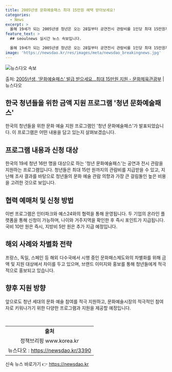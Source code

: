 ```yaml
---
title: 2005년생 문화예술패스 최대 15만원 혜택 받아보세요!
categories:
  - News
excerpt: >
  올해 19세가 되는 2005년생 청년은 오는 28일부터 공연전시 관람비를 1인당 최대 15만원까지 받을 수 …
feature_text: >
  ## seoulnews 실시간 뉴스 속보입니다.

  올해 19세가 되는 2005년생 청년은 오는 28일부터 공연전시 관람비를 1인당 최대 15만원까지 받을 수 …
image: 'https://newsdao.kr/res/images/meta/newsdao_breakingnews.jpg'
---
```


![뉴스다오 속보](https://newsdao.kr/res/images/meta/newsdao_breakingnews.jpg)

<p>출처: <a href="https://newsdao.kr/3390" rel="dofollow">2005년생, ‘문화예술패스’ 발급 받으세요…최대 15만원 지원 - 문화체육관광부</a> | 뉴스다오</p>

<h2 data-ke-size="size26">한국 청년들을 위한 금액 지원 프로그램 '청년 문화예술패스'</h2>
<p data-ke-size="size16">한국의 청년들을 위한 문화 예술 지원 프로그램인 '청년 문화예술패스'가 발표되었습니다. 이 프로그램은 어떤 내용을 담고 있는지 살펴보겠습니다.</p>

<h2 data-ke-size="size26">프로그램 내용과 신청 대상</h2>
<p data-ke-size="size16">한국의 19세 청년 16만 명을 대상으로 하는 '청년 문화예술패스'는 공연과 전시 관람을 지원하는 프로그램입니다. 청년들은 최대 15만 원까지의 관람비를 지급받을 수 있고, 지난해 조사 결과를 바탕으로 청년들의 문화 예술 관람 의향과 가장 큰 걸림돌인 높은 비용을 고려한 것으로 보입니다.</p>

<h2 data-ke-size="size26">협력 예매처 및 신청 방법</h2>
<p data-ke-size="size16">이번 프로그램은 인터파크와 예스24와의 협력을 통해 운영됩니다. 두 기업의 온라인 플랫폼을 통해 신청이 가능하며, 나이와 거주지역을 확인한 후 즉시 포인트가 지급됩니다. 국비 10만 원은 즉시, 지방비 5만 원은 추가 지급 예정입니다.</p>

<h2 data-ke-size="size26">해외 사례와 차별화 전략</h2>
<p data-ke-size="size16">프랑스, 독일, 스페인 등 해외 다수국에서 시행 중인 문화패스제도와의 차별화를 위해 금액 및 지원 대상에서 차이를 두고 있으며, 브랜드 이미지와 홍보를 통해 청년들에게 적극적으로 홍보되고 있습니다.</p>


<h2 data-ke-size="size26">향후 지원 방향</h2>
<p data-ke-size="size16">앞으로도 청년 세대의 문화 예술 참여를 적극 지원하고, 문화예술시장의 적극적인 참여자로 키워나가기 위한 다양한 프로그램과 지원을 제공할 예정입니다.</p>
<p data-ke-size="size16">&nbsp;</p>

<table>
	<tbody>
		<tr>
			<td style="text-align: center; height: 17px;"><b>출처</b></td>
		</tr>
		<tr>
			<td style="text-align: center; height: 17px;">정책브리핑 www.korea.kr</td>
		</tr>
		<tr>
			<td style="text-align: center; height: 17px;">뉴스다오 : <a href="https://newsdao.kr/3390">https://newsdao.kr/3390</a></td>
		</tr>
	</tbody>
</table>
 

신속 뉴스 바로가기 👉 <a href="https://newsdao.kr" rel="dofollow">https://newsdao.kr</a>


